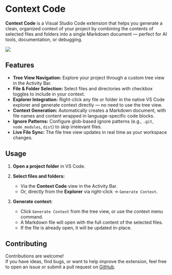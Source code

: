 # Context Code

**Context Code** is a Visual Studio Code extension that helps you generate a clean, organized context of your project by combining the contents of selected files and folders into a single Markdown document — perfect for AI tools, documentation, or debugging.

![](https://imgur.com/4URaTzn.gif)

## Features

- **Tree View Navigation:** Explore your project through a custom tree view in the Activity Bar.
- **File & Folder Selection:** Select files and directories with checkbox toggles to include in your context.
- **Explorer Integration:** Right-click any file or folder in the native VS Code explorer and generate context directly — no need to use the tree view.
- **Context Generation:** Automatically creates a Markdown document, with file names and content wrapped in language-specific code blocks.
- **Ignore Patterns:** Configure glob-based ignore patterns (e.g., `.git`, `node_modules`, `dist`) to skip irrelevant files.
- **Live File Sync:** The file tree view updates in real time as your workspace changes.

## Usage

1. **Open a project folder** in VS Code.

2. **Select files and folders:**
   - Via the **Context Code** view in the Activity Bar.
   - Or, directly from the **Explorer** via right-click → `Generate Context`.

3. **Generate context:**
   - Click `Generate Context` from the tree view, or use the context menu command.
   - A Markdown file will open with the full content of the selected files.
   - If the file is already open, it will be updated in-place.

## Contributing

Contributions are welcome!  
If you have ideas, find bugs, or want to help improve the extension, feel free to open an issue or submit a pull request on [GitHub](https://github.com/andygeek/context-code).
